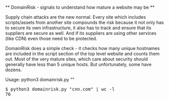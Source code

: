 ** DomainRisk - signals to understand how mature a website may be **

Supply chain attacks are the new normal. Every site which includes scripts/assets from another site compounds the risk because it not only has to secure its own infrastructure, it also has to track and ensure that its suppliers are secure as well. And if its suppliers are using other services (like CDN) even those need to be protected. 

DomainRisk does a simple check - it checks how many unique hostnames are included in the script section of the top level website and counts them out. Most of the very mature sites, which care about security should generally have less than 5 unique hosts. But unfortunately, some have dozens.

Usage: python3 domainrisk.py "<domainname>"
<pre>
$ python3 domainrisk.py "cnn.com" | wc -l
76
</pre>
